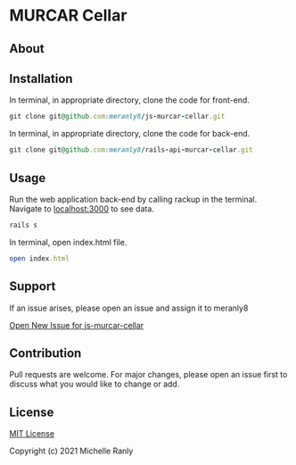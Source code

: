 # MURCAR Cellar
## About

## Installation
In terminal, in appropriate directory, clone the code for front-end.
```ruby
git clone git@github.com:meranly8/js-murcar-cellar.git
```

In terminal, in appropriate directory, clone the code for back-end.
```ruby
git clone git@github.com:meranly8/rails-api-murcar-cellar.git
```

## Usage
Run the web application back-end by calling rackup in the terminal. Navigate to [localhost:3000](localhost:3000/) to see data.
```ruby
rails s
```

In terminal, open index.html file.
```ruby
open index.html
```

## Support
If an issue arises, please open an issue and assign it to meranly8

[Open New Issue for js-murcar-cellar](https://github.com/meranly8/js-murcar-cellar/issues/new)

## Contribution
Pull requests are welcome. For major changes, please open an issue first to discuss what you would like to change or add.

## License
[MIT License](https://choosealicense.com/licenses/mit/)

Copyright (c) 2021 Michelle Ranly